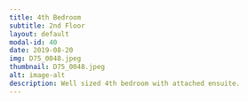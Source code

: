 ```yaml
---
title: 4th Bedroom
subtitle: 2nd Floor
layout: default
modal-id: 40
date: 2019-08-20
img: D75_0048.jpeg
thumbnail: D75_0048.jpeg
alt: image-alt
description: Well sized 4th bedroom with attached ensuite.
---
```

